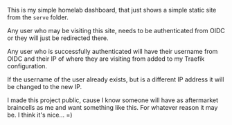 This is my simple homelab dashboard, that just shows a simple static site from the `serve` folder.

Any user who may be visiting this site, needs to be authenticated from OIDC or they will just be redirected there.

Any user who is successfully authenticated will have their username from OIDC and their IP of where they are visiting from added to my Traefik configuration.

If the username of the user already exists, but is a different IP address it will be changed to the new IP.

I made this project public, cause I know someone will have as aftermarket braincells as me and want something like this. For whatever reason it may be. I think it's nice... =)
